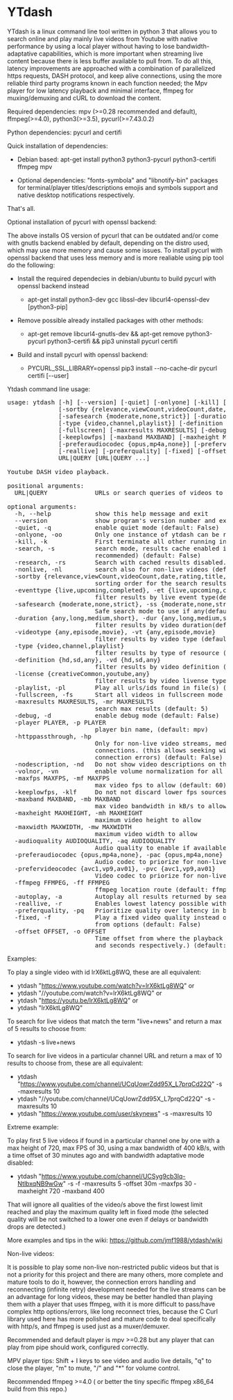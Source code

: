 
# YTdash
YTdash is a linux command line tool written in python 3 that allows you to search online and play mainly live videos from Youtube with native performance by using a local player without having to lose bandwidth-adaptative capabilities, which is more important when streaming live content because there is less buffer available to pull from. To do all this, latency improvements are approached with a combination of parallelized https requests, DASH protocol, and keep alive connections, using the more reliable third party programs known in each function needed; the Mpv player for low latency playback and minimal interface, ffmpeg for muxing/demuxing and cURL to download the content.

Required dependencies: mpv (>=0.28 recommended and default), ffmpeg(>=4.0), python3(>=3.5), pycurl(>=7.43.0.2)

Python dependencies: pycurl and certifi

Quick installation of dependencies: 
- Debian based:
apt-get install python3 python3-pycurl python3-certifi ffmpeg mpv 

- Optional dependencies: "fonts-symbola" and "libnotify-bin" packages for terminal/player titles/descriptions emojis and symbols support and native desktop notifications respectively.

That's all.

Optional installation of pycurl with openssl backend:

The above installs OS version of pycurl that can be outdated and/or come with gnutls backend enabled by default, depending on the distro used, which may use more memory and cause some issues. To install pycurl with openssl backend that uses less memory and is more realiable using pip tool do the following:

- Install the required dependecies in debian/ubuntu to build pycurl with openssl backend instead 

  - apt-get install python3-dev gcc libssl-dev libcurl4-openssl-dev [python3-pip]

- Remove possible already installed packages with other methods:

  - apt-get remove libcurl4-gnutls-dev && apt-get remove python3-pycurl python3-certifi && pip3 uninstall pycurl certifi
  
- Build and install pycurl with openssl backend:

  - PYCURL_SSL_LIBRARY=openssl pip3 install --no-cache-dir pycurl certifi [--user]

Ytdash command line usage: 
<pre>
usage: ytdash [-h] [--version] [-quiet] [-onlyone] [-kill] [-search] [-research] [-nonlive]
              [-sortby {relevance,viewCount,videoCount,date,rating,title,rating}] [-eventtype {live,upcoming,completed}]
              [-safesearch {moderate,none,strict}] [-duration {any,long,medium,short}] [-videotype {any,episode,movie}]
              [-type {video,channel,playlist}] [-definition {hd,sd,any}] [-license {creativeCommon,youtube,any}] [-playlist]
              [-fullscreen] [-maxresults MAXRESULTS] [-debug] [-player PLAYER] [-nodescription] [-volnor] [-maxfps MAXFPS]
              [-keeplowfps] [-maxband MAXBAND] [-maxheight MAXHEIGHT] [-maxwidth MAXWIDTH] [-audioquality AUDIOQUALITY]
              [-preferaudiocodec {opus,mp4a,none}] [-prefervideocodec {avc1,vp9,av01}] [-ffmpeg FFMPEG] [-autoplay]
              [-reallive] [-preferquality] [-fixed] [-offset OFFSET]
              URL|QUERY [URL|QUERY ...]

Youtube DASH video playback.

positional arguments:
  URL|QUERY             URLs or search queries of videos to play

optional arguments:
  -h, --help            show this help message and exit
  --version             show program's version number and exit
  -quiet, -q            enable quiet mode (default: False)
  -onlyone, -oo         Only one instance of ytdash can be running. (default: False)
  -kill, -k             First terminate all other running instances of ytdash. (default: False)
  -search, -s           search mode, results cache enabled if searched less than 24hs ago, which saves YouTube daily quota,
                        recommended) (default: False)
  -research, -rs        Search with cached results disabled. (default: False)
  -nonlive, -nl         search also for non-live videos (default: False)
  -sortby {relevance,viewCount,videoCount,date,rating,title,rating}, -sb {relevance,viewCount,videoCount,date,rating,title,rating}
                        sorting order for the search results (default: relevance)
  -eventtype {live,upcoming,completed}, -et {live,upcoming,completed}
                        filter results by live event type(default: live)
  -safesearch {moderate,none,strict}, -ss {moderate,none,strict}
                        Safe search mode to use if any(default: moderate)
  -duration {any,long,medium,short}, -dur {any,long,medium,short}
                        filter results by video duration(default: any)
  -videotype {any,episode,movie}, -vt {any,episode,movie}
                        filter results by video type (default: any)
  -type {video,channel,playlist}
                        filter results by type of resource (default: video)
  -definition {hd,sd,any}, -vd {hd,sd,any}
                        filter results by video definition (default: any)
  -license {creativeCommon,youtube,any}
                        filter results by video livense type (default: any)
  -playlist, -pl        Play all urls/ids found in file(s) (default: False)
  -fullscreen, -fs      Start all videos in fullscreen mode (default: False)
  -maxresults MAXRESULTS, -mr MAXRESULTS
                        search max results (default: 5)
  -debug, -d            enable debug mode (default: False)
  -player PLAYER, -p PLAYER
                        player bin name, (default: mpv)
  -httppassthrough, -hp
                        Only for non-live video streams, media URL are passed directly to the player so it handles http
                        connections. (this allows seeking without cache but may be more prone to playback failures under
                        connection errors) (default: False)
  -nodescription, -nd   Do not show video descriptions on the terminal/player (default: False)
  -volnor, -vn          enable volume normalization for all videos (mpv). (default: False)
  -maxfps MAXFPS, -mf MAXFPS
                        max video fps to allow (default: 60)
  -keeplowfps, -klf     Do not not discard lower fps sources for each video resolution if many available. (default: False)
  -maxband MAXBAND, -mb MAXBAND
                        max video bandwidth in kB/s to allow when available (default: 100000000)
  -maxheight MAXHEIGHT, -mh MAXHEIGHT
                        maximum video height to allow
  -maxwidth MAXWIDTH, -mw MAXWIDTH
                        maximum video width to allow
  -audioquality AUDIOQUALITY, -aq AUDIOQUALITY
                        Audio quality to enable if available, 0=lowest, 1-int=medium, -1=highest. (default: -1)
  -preferaudiocodec {opus,mp4a,none}, -pac {opus,mp4a,none}
                        Audio codec to priorize for non-live streams, if a similar quality is available. (default: none)
  -prefervideocodec {avc1,vp9,av01}, -pvc {avc1,vp9,av01}
                        Video codec to priorize for non-live streams, if available. (default: avc1)
  -ffmpeg FFMPEG, -ff FFMPEG
                        ffmpeg location route (default: ffmpeg)
  -autoplay, -a         Autoplay all results returned by search mode (default: False)
  -reallive, -r         Enables lowest latency possible with all types of live streams. (default: False)
  -preferquality, -pq   Prioritize quality over latency in bandwidth-adaptive enabled video streams (default: False)
  -fixed, -f            Play a fixed video quality instead of doing bandwidth adaptive quality change, This is the max set
                        from options (default: False)
  -offset OFFSET, -o OFFSET
                        Time offset from where the playback start,(i.e: -o 2h, -o 210m, -offset 3000s, for hours, minutes
                        and seconds respectively.) (default: 3 segments)
</pre>
Examples:

To play a single video with id lrX6ktLg8WQ, these are all equivalent:
- ytdash "https://www.youtube.com/watch?v=lrX6ktLg8WQ" or
- ytdash "//youtube.com/watch?v=lrX6ktLg8WQ" or
- ytdash "https://youtu.be/lrX6ktLg8WQ" or
- ytdash "lrX6ktLg8WQ"

To search for live videos that match the term "live+news" and return a max of 5 results to choose from:

- ytdash -s live+news

To search for live videos in a particular channel URL and return a max of 10 results to choose from, these are all equivalent:

- ytdash "https://www.youtube.com/channel/UCqUowrZdd95X_L7prqCd22Q" -s -maxresults 10
- ytdash "//youtube.com/channel/UCqUowrZdd95X_L7prqCd22Q" -s -maxresults 10
- ytdash "https://www.youtube.com/user/skynews" -s -maxresults 10

Extreme example:

To play first 5 live videos if found in a particular channel one by one with a max height of 720, max FPS of 30, using a max bandwidth of 400 kB/s, with a time offset of 30 minutes ago and with bandwidth adaptative mode disabled:

- ytdash "https://www.youtube.com/channel/UCSyg9cb3Iq-NtlbxqNB9wGw" -s -f -maxresults 5 -offset 30m -maxfps 30 -maxheight 720 -maxband 400

That will ignore all qualities of the video/s above the first lowest limit reached and play the maximum quality left in fixed mode (the selected quality will be not switched to a lower one even if delays or bandwidth drops are detected.)

More examples and tips in the wiki: https://github.com/jmf1988/ytdash/wiki

Non-live videos:

It is possible to play some non-live non-restricted public videos but that is not a priority for this project and there are many others, more complete and mature tools to do it, however, the connection errors handling and reconnecting (infinite retry)  development needed for the live streams can be an advantage for long videos, these may be better handled than playing them  with a player that uses ffmpeg, with it is more difficult to pass/have complex http options/errors, like long reconnect tries, because the C Curl library used here has more polished and mature code to deal specifically with http/s, and ffmpeg is used just as a muxer/demuxer.

Recommended and default player is mpv >=0.28 but any player that can play from pipe should work, configured correctly.

MPV player tips: Shift + I keys to see video and audio live details, "q" to close the player, "m" to mute, "/" and "*" for volume control.

Recommended ffmpeg >=4.0 ( or better the tiny specific ffmpeg x86_64 build from this repo.)


